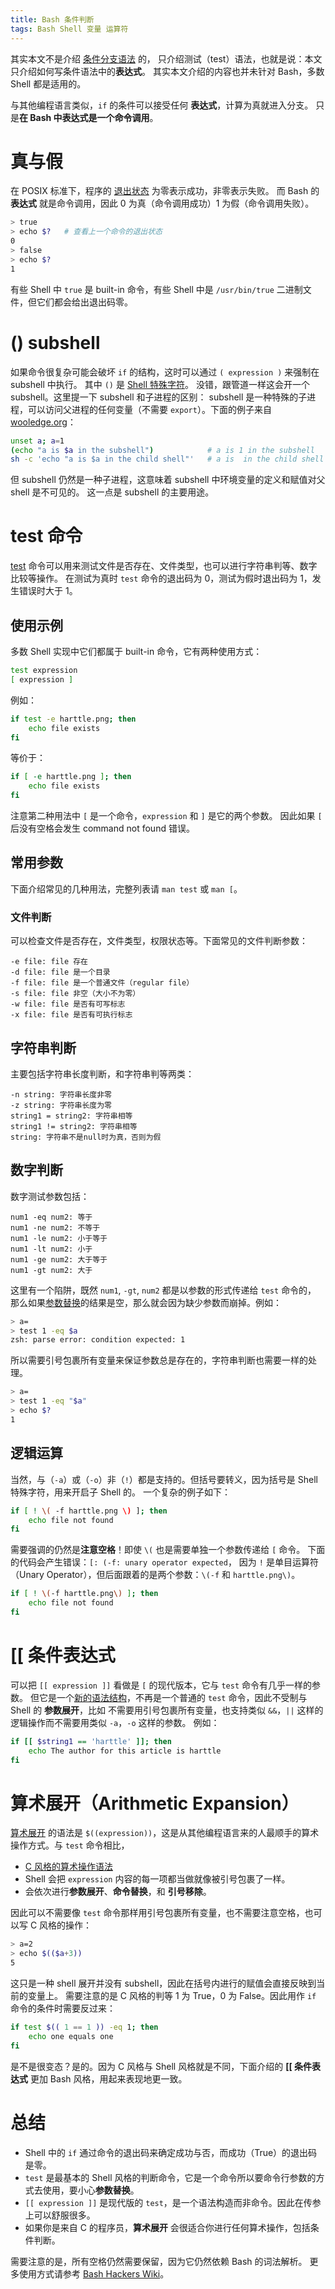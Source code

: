 ```yaml
---
title: Bash 条件判断
tags: Bash Shell 变量 运算符
---
```


其实本文不是介绍 [条件分支语法](https://www.gnu.org/software/bash/manual/bashref.html#Conditional-Constructs) 的，
只介绍测试（test）语法，也就是说：本文只介绍如何写条件语法中的**表达式**。
其实本文介绍的内容也并未针对 Bash，多数 Shell 都是适用的。

与其他编程语言类似，`if` 的条件可以接受任何 **表达式**，计算为真就进入分支。
只是**在 Bash 中表达式是一个命令调用**。

<!--more-->

# 真与假

在 POSIX 标准下，程序的 [退出状态](https://en.wikipedia.org/wiki/Exit_status#POSIX) 为零表示成功，非零表示失败。
而 Bash 的 **表达式** 就是命令调用，因此 0 为真（命令调用成功）1 为假（命令调用失败）。

```bash
> true
> echo $?   # 查看上一个命令的退出状态
0
> false
> echo $?
1
```

有些 Shell 中 `true` 是 built-in 命令，有些 Shell 中是 `/usr/bin/true` 二进制文件，但它们都会给出退出码零。

# () subshell

如果命令很复杂可能会破坏 `if` 的结构，这时可以通过 `( expression )` 来强制在 subshell 中执行。
其中 `()` 是 [Shell 特殊字符](http://pubs.opengroup.org/onlinepubs/9699919799/utilities/V3_chap02.html#tag_18_02)。
没错，跟管道一样这会开一个 subshell。这里提一下 subshell 和子进程的区别：
subshell 是一种特殊的子进程，可以访问父进程的任何变量（不需要 `export`）。下面的例子来自 [wooledge.org](http://mywiki.wooledge.org/SubShell)：

```bash
unset a; a=1
(echo "a is $a in the subshell")            # a is 1 in the subshell
sh -c 'echo "a is $a in the child shell"'   # a is  in the child shell
```

但 subshell 仍然是一种子进程，这意味着 subshell 中环境变量的定义和赋值对父 shell 是不可见的。
这一点是 subshell 的主要用途。

# test 命令

[test](https://en.wikipedia.org/wiki/Test_\(Unix\)) 命令可以用来测试文件是否存在、文件类型，也可以进行字符串判等、数字比较等操作。
在测试为真时 `test` 命令的退出码为 0，测试为假时退出码为 1，发生错误时大于 1。

## 使用示例

多数 Shell 实现中它们都属于 built-in 命令，它有两种使用方式：

```bash
test expression
[ expression ]
```

例如：

```bash
if test -e harttle.png; then
    echo file exists
fi
```

等价于：

```bash
if [ -e harttle.png ]; then
    echo file exists
fi
```

注意第二种用法中 `[` 是一个命令，`expression` 和 `]` 是它的两个参数。
因此如果 `[` 后没有空格会发生 command not found 错误。

## 常用参数

下面介绍常见的几种用法，完整列表请 `man test` 或 `man [`。

### 文件判断

可以检查文件是否存在，文件类型，权限状态等。下面常见的文件判断参数：

```
-e file: file 存在
-d file: file 是一个目录
-f file: file 是一个普通文件（regular file）
-s file: file 非空（大小不为零）
-w file: file 是否有可写标志
-x file: file 是否有可执行标志
```

## 字符串判断

主要包括字符串长度判断，和字符串判等两类：

```
-n string: 字符串长度非零
-z string: 字符串长度为零
string1 = string2: 字符串相等
string1 != string2: 字符串相等
string: 字符串不是null时为真，否则为假
```

## 数字判断

数字测试参数包括：

```
num1 -eq num2: 等于
num1 -ne num2: 不等于
num1 -le num2: 小于等于
num1 -lt num2: 小于
num1 -ge num2: 大于等于
num1 -gt num2: 大于
```

这里有一个陷阱，既然 `num1`, `-gt`, `num2` 都是以参数的形式传递给 `test` 命令的，
那么如果[参数替换](http://pubs.opengroup.org/onlinepubs/9699919799/utilities/V3_chap02.html#tag_18_06_02)的结果是空，那么就会因为缺少参数而崩掉。例如：

```bash
> a=
> test 1 -eq $a
zsh: parse error: condition expected: 1
```

所以需要引号包裹所有变量来保证参数总是存在的，字符串判断也需要一样的处理。

```bash
> a=
> test 1 -eq "$a"
> echo $?
1
```

## 逻辑运算

当然，与（`-a`）或（`-o`）非（`!`）都是支持的。但括号要转义，因为括号是 Shell 特殊字符，用来开启子 Shell 的。
一个复杂的例子如下：

```bash
if [ ! \( -f harttle.png \) ]; then
    echo file not found
fi
```

需要强调的仍然是**注意空格**！即使 `\(` 也是需要单独一个参数传递给 `[` 命令。
下面的代码会产生错误：`[: (-f: unary operator expected`，
因为 `!` 是单目运算符（Unary Operator），但后面跟着的是两个参数：`\(-f` 和 `harttle.png\)`。

```bash
if [ ! \(-f harttle.png\) ]; then
    echo file not found
fi
```

# [[ 条件表达式 

可以把 `[[ expression ]]` 看做是 `[` 的现代版本，它与 `test` 命令有几乎一样的参数。
但它是一个[新的语法结构](https://www.gnu.org/software/bash/manual/html_node/Conditional-Constructs.html#Conditional-Constructs)，不再是一个普通的 `test` 命令，因此不受制与 Shell 的 **参数展开**，比如
不需要用引号包裹所有变量，也支持类似 `&&`，`||` 这样的逻辑操作而不需要用类似 `-a`，`-o` 这样的参数。
例如：

```bash
if [[ $string1 == 'harttle' ]]; then
    echo The author for this article is harttle
fi
```

# 算术展开（Arithmetic Expansion）

[算术展开](http://pubs.opengroup.org/onlinepubs/9699919799/utilities/V3_chap02.html#tag_18_06_04)
的语法是 `$((expression))`，这是从其他编程语言来的人最顺手的算术操作方式。与 `test` 命令相比，

* [C 风格的算术操作语法](http://pubs.opengroup.org/onlinepubs/9699919799/utilities/V3_chap01.html#tag_17_01_02_01)
* Shell 会把 `expression` 内容的每一项都当做就像被引号包裹了一样。
* 会依次进行**参数展开**、**命令替换**，和 **引号移除**。

因此可以不需要像 `test` 命令那样用引号包裹所有变量，也不需要注意空格，也可以写 C 风格的操作：

```bash
> a=2
> echo $(($a+3))
5
```

这只是一种 shell 展开并没有 subshell，因此在括号内进行的赋值会直接反映到当前的变量上。
需要注意的是 C 风格的判等 1 为 True，0 为 False。因此用作 `if` 命令的条件时需要反过来：

```bash
if test $(( 1 == 1 )) -eq 1; then
    echo one equals one
fi
```

是不是很变态？是的。因为 C 风格与 Shell 风格就是不同，下面介绍的 **[[ 条件表达式** 更加 Bash 风格，用起来表现地更一致。

# 总结

* Shell 中的 `if` 通过命令的退出码来确定成功与否，而成功（True）的退出码是零。
* `test` 是最基本的 Shell 风格的判断命令，它是一个命令所以要命令行参数的方式去使用，要小心**参数替换**。
* `[[ expression ]]` 是现代版的 `test`，是一个语法构造而非命令。因此在传参上可以舒服很多。
* 如果你是来自 C 的程序员，**算术展开** 会很适合你进行任何算术操作，包括条件判断。

需要注意的是，所有空格仍然需要保留，因为它仍然依赖 Bash 的词法解析。
更多使用方式请参考 [Bash Hackers Wiki](http://wiki.bash-hackers.org/syntax/ccmd/conditional_expression)。
